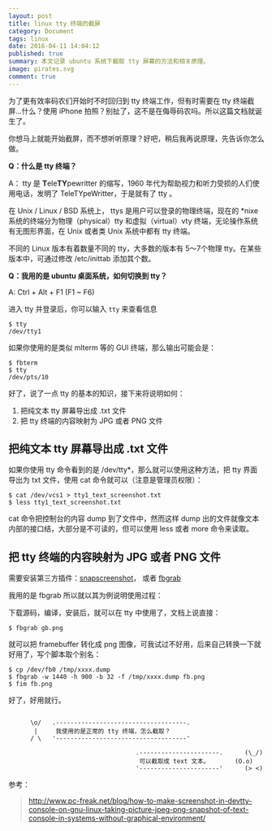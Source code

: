 ```yaml
---
layout: post
title: linux tty 终端的截屏
category: Document
tags: linux
date: 2016-04-11 14:04:12
published: true
summary: 本文记录 ubuntu 系统下截取 tty 屏幕的方法和相关原理。
image: pirates.svg
comment: true
---
```


为了更有效率码农们开始时不时回归到 tty 终端工作，但有时需要在 tty 终端截屏...什么？使用 iPhone 拍照？别扯了，这不是在侮辱码农吗。所以这篇文档就诞生了。


你想马上就能开始截屏，而不想听听原理？好吧，稍后我再说原理，先告诉你怎么做。


**Q：什么是 tty 终端？**


A： tty 是 **T**ele**TY**pewritter 的缩写，1960 年代为帮助视力和听力受损的人们使用电话，发明了 TeleTYpeWritter，于是就有了 tty 。


在 Unix / Linux / BSD 系统上， ttys 是用户可以登录的物理终端，现在的 *nixe 系统的终端分为物理（physical）tty 和虚拟（virtual）vty 终端，无论操作系统有无图形界面，在 Unix 或者类 Unix 系统中都有 tty 终端。


不同的 Linux 版本有着数量不同的 tty，大多数的版本有 5～7个物理 tty。在某些版本中，可通过修改 /etc/inittab 添加其个数。


**Q：我用的是 ubuntu 桌面系统，如何切换到 tty？**


A: Ctrl + Alt + F1 (F1 ~ F6)

进入 tty 并登录后，你可以输入 `tty` 来查看信息

```
$ tty
/dev/tty1
```

如果你使用的是类似 mlterm 等的 GUI 终端，那么输出可能会是：


```
$ fbterm
$ tty
/dev/pts/10
```

好了，说了一点 tty 的基本的知识，接下来将说明如何：

1. 把纯文本 tty 屏幕导出成 .txt 文件
2. 把 tty 终端的内容映射为 JPG 或者 PNG 文件

## 把纯文本 tty 屏幕导出成 .txt 文件

如果你使用 tty 命令看到的是 /dev/tty*，那么就可以使用这种方法，把 tty 界面导出为 txt 文件，使用 cat 命令就可以（注意是管理员权限）：

```
$ cat /dev/vcs1 > tty1_text_screenshot.txt
$ less tty1_text_screenshot.txt
```

cat 命令把控制台的内容 dump 到了文件中，然而这样 dump 出的文件就像文本内部的接口结，大部分是不可读的，但可以使用 less 或者 more 命令来读取。

## 把 tty 终端的内容映射为 JPG 或者 PNG 文件

需要安装第三方插件：[snapscreenshot](http://bisqwit.iki.fi/source/snapscreenshot.html)， 或者 [fbgrab]()

我用的是 fbgrab 所以就以其为例说明使用过程：

下载源码，编译，安装后，就可以在 tty 中使用了，文档上说直接：

```
$ fbgrab gb.png
```

就可以把 framebuffer 转化成 png 图像，可我试过不好用，后来自己转换一下就好用了，写个脚本取个别名：


```
$ cp /dev/fb0 /tmp/xxxx.dump
$ fbgrab -w 1440 -h 900 -b 32 -f /tmp/xxxx.dump fb.png
$ fim fb.png
```

好了，好用就行。

```

      \o/   .------------------------------------.
       |     我使用的是正常的 tty 终端，怎么截取？
      / \   '------------------------------------'

                                   .----------------------.      (\_/)
                                    可以截取成 text 文本。       (O.o)
                                   '----------------------'      (> <)

```

参考：

> http://www.pc-freak.net/blog/how-to-make-screenshot-in-devtty-console-on-gnu-linux-taking-picture-jpeg-png-snapshot-of-text-console-in-systems-without-graphical-environment/
